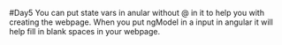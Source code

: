 #Day5
You can put state vars in anular without @ in it to help you with creating the webpage. When you put ngModel in a input in angular it will help fill in blank spaces in your webpage.
